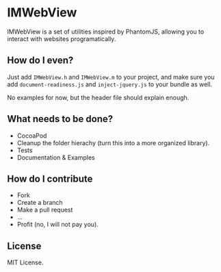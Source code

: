 # IMWebView

IMWebView is a set of utilities inspired by PhantomJS, allowing you to interact with websites programatically.

## How do I even?

Just add `IMWebView.h` and `IMWebView.m` to your project, and make sure you add `document-readiness.js` and `inject-jquery.js` to your bundle as well.

No examples for now, but the header file should explain enough.

## What needs to be done?

  - CocoaPod
  - Cleanup the folder hierachy (turn this into a more organized library).
  - Tests
  - Documentation & Examples

## How do I contribute

  - Fork
  - Create a branch
  - Make a pull request
  - ...
  - Profit (no, I will not pay you).

## License

MIT License.

